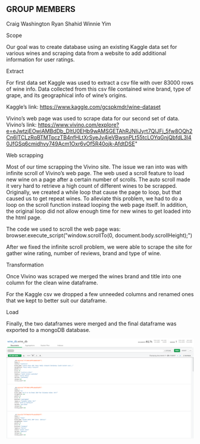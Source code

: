 <h1 align='center'ETL PROJECT</h1>
<h2 align='left'> GROUP MEMBERS</h2>
Craig Washington
Ryan Shahid
Winnie Yim

Scope

Our goal was to create database using an existing Kaggle data set for various wines and scraping data from a website to add additional information for user ratings.

Extract

For first data set Kaggle was used to extract a csv file with over 83000 rows of wine info.
Data collected from this csv file contained wine brand, type of grape, and its geographical info of wine’s origins.

Kaggle’s link:
https://www.kaggle.com/gcspkmdr/wine-dataset

Vivino’s web page was used to scrape data for our second set of data.
Vivino’s link: 
https://www.vivino.com/explore?e=eJwtzjEOwjAMBdDb_DltU0EHb9wAMSGETAhRJNIiJyrt7QlJFj_5fw8OQh2Cn6lTCLzRqBTMTpczTB4nfHLtXrSyeJv4jeVBwsnPLt55tcLOYqGnjQbfdL3l40JfGSq6cmidhvy749Acm1Oxr6vOf5R40ojk-AfdtDSE"

Web scrapping

Most of our time scrapping the Vivino site. The issue we ran into was with infinite scroll of Vivino’s web page. The web used a scroll feature to load new wine on a page after a certain number of scrolls. The auto scroll made it very hard to retrieve a high count of different wines to be scrapped. Originally, we created a while loop that cause the page to loop, but that caused us to get repeat wines. To alleviate this problem, we had to do a loop on the scroll function instead looping the web page itself. In addition, the original loop did not allow enough time for new wines to get loaded into the html page.

The code we used to scroll the web page was:
browser.execute_script("window.scrollTo(0, document.body.scrollHeight);") 

After we fixed the infinite scroll problem, we were able to scrape the site for gather wine rating, number of reviews, brand and type of wine.


Transformation

Once Vivino was scraped we merged the wines brand and title into one column for the clean wine dataframe.

For the Kaggle csv we dropped a few unneeded columns and renamed ones that we kept to better suit our dataframe.

Load

Finally, the two dataframes were merged and the final dataframe was exported to a mongoDB database.

![GitHub Logo](/images/wine_db.png)



